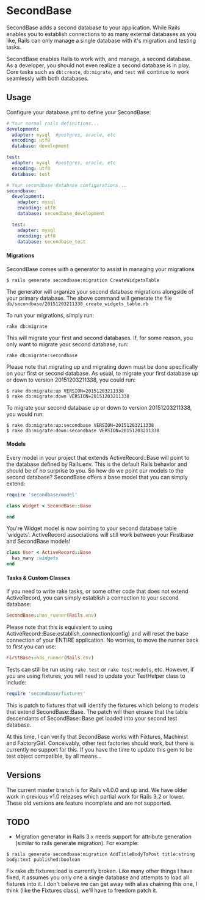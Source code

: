 # SecondBase

SecondBase adds a second database to your application. While Rails enables you to establish connections to as many external databases as you like, Rails can only manage a single database with it's migration and testing tasks.

SecondBase enables Rails to work with, and manage, a second database. As a developer, you should not even realize a second database is in play. Core tasks such as `db:create`, `db:migrate`, and `test` will continue to work seamlessly with both databases.


## Usage

Configure your database.yml to define your SecondBase:

```yaml
# Your normal rails definitions...
development:
  adapter: mysql  #postgres, oracle, etc
  encoding: utf8
  database: development

test:
  adapter: mysql  #postgres, oracle, etc
  encoding: utf8
  database: test

# Your secondbase database configurations...
secondbase:
  development:
    adapter: mysql
    encoding: utf8
    database: secondbase_development

  test:
    adapter: mysql
    encoding: utf8
    database: secondbase_test
```

#### Migrations

SecondBase comes with a generator to assist in managing your migrations

```
$ rails generate secondbase:migration CreateWidgetsTable
```

The generator will organize your second database migrations alongside of your primary database. The above command will generate the file `db/secondbase/20151203211338_create_widgets_table.rb`

To run your migrations, simply run:

```
rake db:migrate
```

This will migrate your first and second databases. If, for some reason, you only want to migrate your second database, run:

```
rake db:migrate:secondbase
```

Please note that migrating up and migrating down must be done specifically on your first or second database. As usual, to migrate your first database up or down to version 20151203211338, you could run:

```
$ rake db:migrate:up VERSION=20151203211338
$ rake db:migrate:down VERSION=20151203211338
```

To migrate your second database up or down to version 20151203211338, you would run:

```
$ rake db:migrate:up:secondbase VERSION=20151203211338
$ rake db:migrate:down:secondbase VERSION=20151203211338
```

#### Models

Every model in your project that extends ActiveRecord::Base will point to the database defined by Rails.env. This is the default Rails behavior and should be of no surprise to you. So how do we point our models to the second database? SecondBase offers a base model that you can simply extend:

```ruby
require 'secondbase/model'

class Widget < SecondBase::Base

end
```

You're Widget model is now pointing to your second database table 'widgets'. ActiveRecord associations will still work between your Firstbase and SecondBase models!

```ruby
class User < ActiveRecord::Base
  has_many :widgets
end
```

#### Tasks & Custom Classes

If you need to write rake tasks, or some other code that does not extend ActiveRecord, you can simply establish a connection to your second database:

```ruby
SecondBase::has_runner(Rails.env)
```

Please note that this is equivalent to using ActiveRecord::Base.establish_connection(config) and will reset the base connection of your ENTIRE application. No worries, to move the runner back to first you can use:

```ruby
FirstBase::has_runner(Rails.env)
```

Tests can still be run using `rake test` or `rake test:models`, etc. However, if you are using fixtures, you will need to update your TestHelper class to include:

```ruby
require 'secondbase/fixtures'
```

This is patch to fixtures that will identify the fixtures which belong to models that extend SecondBase::Base. The patch will then ensure that the table descendants of SecondBase::Base get loaded into your second test database.

At this time, I can verify that SecondBase works with Fixtures, Machinist and FactoryGirl. Conceivably, other test factories should work, but there is currently no support for this. If you have the time to update this gem to be test object compatible, by all means...



## Versions

The current master branch is for Rails v4.0.0 and up and. We have older work in previous v1.0 releases which partial work for Rails 3.2 or lower. These old versions are feature incomplete and are not supported.



## TODO

* Migration generator in Rails 3.x needs support for attribute generation (similar to rails generate migration). For example:

```
$ rails generate secondbase:migration AddTitleBodyToPost title:string body:text published:boolean
```

Fix rake db:fixtures:load is currently broken. Like many other things I have fixed, it assumes you only one a single database and attempts to load all fixtures into it. I don't believe we can get away with alias chaining this one, I think (like the Fixtures class), we'll have to freedom patch it.

